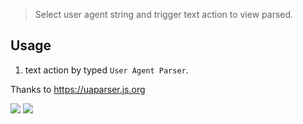 > Select user agent string and trigger text action to view parsed.

## Usage

1. text action by typed `User Agent Parser`.



Thanks to https://uaparser.js.org



![](https://img.shields.io/badge/version-v0.1-green?style=for-the-badge)
[![](https://img.shields.io/badge/download-click-blue?style=for-the-badge)](https://github.com/alanhg/alfred-workflows/raw/master/ua-parser/UAParser.alfredworkflow)




<!-- more -->
